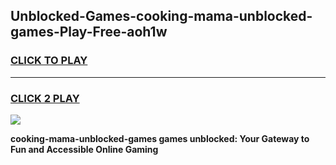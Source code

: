 
## Unblocked-Games-cooking-mama-unblocked-games-Play-Free-aoh1w
<h3>
<a href="https://premium76.site?title=cooking-mama-unblocked-games&ref=23A">CLICK TO PLAY</a></h3>
<hr>

<h3>
<a href="https://premium76.site?title=cooking-mama-unblocked-games&ref=23A">CLICK 2 PLAY</a>
  
</h3>

<a href="https://premium76.site?title=cooking-mama-unblocked-games&ref=23A"><img src="https://clearcache.store/games.png"></a>


**cooking-mama-unblocked-games games unblocked: Your Gateway to Fun and Accessible Online Gaming**
